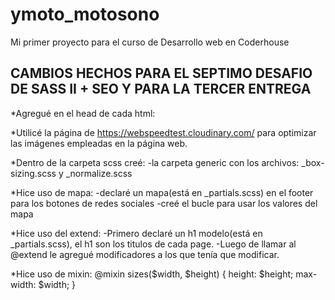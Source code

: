 # ymoto_motosono
Mi primer proyecto para el curso de Desarrollo web en Coderhouse

<h2> CAMBIOS HECHOS PARA EL SEPTIMO DESAFIO DE SASS II + SEO Y PARA LA TERCER ENTREGA</h2>
*Agregué en el head de cada html:
<meta name="description" content="Blog about the artist, dj and music producer YMOTO">
<meta name="keywords" content="YMOTO, DJ, ARTIST, MUSIC, MUSIC PRODUCER">

*Utilicé la página de https://webspeedtest.cloudinary.com/ para optimizar las imágenes empleadas en la página web. 

*Dentro de la carpeta scss creé: 
-la carpeta generic con los archivos:  _box-sizing.scss y _normalize.scss

*Hice uso de mapa:
-declaré un mapa(está en _partials.scss) en el footer para los botones de redes sociales
-creé el bucle para usar los valores del mapa

*Hice uso del extend:
-Primero declaré un h1 modelo(está en _partials.scss), el h1 son los titulos de cada page. 
-Luego de llamar al @extend le agregué modificadores a los que tenía que modificar.

*Hice uso de mixin:
@mixin sizes($width, $height) {
    height: $height;
    max-width: $width;
}
